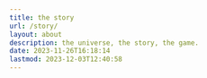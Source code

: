```yaml
---
title: the story
url: /story/
layout: about
description: the universe, the story, the game.
date: 2023-11-26T16:18:14
lastmod: 2023-12-03T12:40:58
---
```


